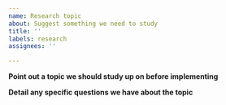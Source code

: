 ```yaml
---
name: Research topic
about: Suggest something we need to study
title: ''
labels: research
assignees: ''

---
```


**Point out a topic we should study up on before implementing**

**Detail any specific questions we have about the topic**
